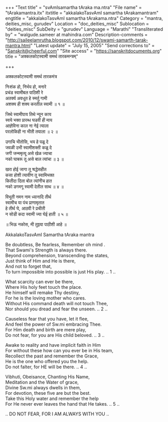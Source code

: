 +++
"Text title" = "svAmIsamartha tAraka ma.ntra"
"File name" = "tArakamantra.itx"
itxtitle = "akkalakoTasvAmI samartha tArakamantram"
engtitle = "akkalakoTasvAmI samartha tArakama.ntra"
Category = "mantra, deities_misc, gurudev"
Location = "doc_deities_misc"
Sublocation = "deities_misc"
SubDeity = "gurudev"
Language = "Marathi"
"Transliterated by" = "walgude.sameer at mahindra.com"
Description-comments = "http://saileelamrutha.blogspot.com/2010/12/swami-samarth-tarak-mantra.html"
"Latest update" = "July 15, 2005"
"Send corrections to" = "Sanskrit@cheerful.com"
"Site access" = "https://sanskritdocuments.org"
title = "अक्कलकोटस्वामी समर्थ तारकमन्त्रम्"

+++
  
 अक्कलकोटस्वामी समर्थ तारकमंत्र   
  
निःशंक हो, निर्भय हो, मनारे  
प्रचंड स्वामीबल पाठिशी रे  
अतर्क्य अवधूत हे स्मर्तु गामी  
अशक्य ही शक्य करतील स्वामी  ॥ १ ॥  
  
जिथे स्वामीपाय तिथे न्यून काय  
स्वये भक्त प्रारब्ध घडवी ही माय  
आज्ञेविना काल ना नेई त्याला  
परलोकिही ना भीती तयाला  ॥ २ ॥  
  
उगाचि भीतोसि, भय हे पळू दे  
जवळी उभी स्वामीशक्ती कळू दे  
जगी जन्ममृत्यू असे खेळ ज्याचा  
नको घाबरू तू असे बाल त्यांचा  ॥  ३  ॥  
  
खरा होई जागा तू श्रद्धेसहीत  
कसा होशी त्यावीण तू स्वामिभक्त  
कितीदा दिला बोल त्यांनीच हात  
नको डगमगू स्वामी देतील साथ  ॥ ४ ॥  
  
विभूती नमन नाम ध्यानादि तीर्थ  
स्वामीच या पंच प्राणामृतात  
हे तीर्थ घे, आठवी रे प्रचीती  
न सोडी कदा स्वामी ज्या घेई हाती  ॥ ५ ॥  
  
॥ भिऊ नकोस, मी तुझ्या पाठीशी आहे ॥  
  
  
   
AkkalakoTasvAmI Samartha tAraka mantra  
  
Be doubtless, Be fearless, Remember oh mind .  
That Swami's Strength is always there.  
Beyond comprehension, transcending the states,  
Just think of Him and He is there,  
And not to forget that,  
To turn impossible into possible is just His play.  ..  1  ..  
  
What scarcity can ever be there,  
Where His holy feet touch the place.  
He himself will remake Thy destiny,  
For he is the loving mother who cares.  
Without His command death will not touch Thee,  
Nor should you dread and fear the unseen.  ..  2  ..  
  
Causeless fear that you have, let it flee,  
And feel the power of Sw.mi embracing Thee.  
For Him death and birth are mere play,  
Do not fear, for you are His child beloved.  ..  3  ..  
  
Awake to reality and have implicit faith in Him  
For without these how can you ever be in His team,  
Recollect the past and remember the Grace,  
He is the one who offered you the help.  
Do not falter, for HE will be there.  ..  4  ..  
  
Vibhuti, Obeisance, Chanting His Name,  
Meditation and the Water of grace,  
Divine Sw.mi always dwells in them,  
For devotion, these five are but the best.  
Take this Holy water and remember the help  
For He never ever leaves the hand that He takes.  ..  5  ..  
  
.. DO NOT FEAR, FOR I AM ALWAYS WITH YOU ..  
  
